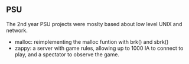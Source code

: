## PSU

The 2nd year PSU projects were moslty based about low level UNIX and network.

* malloc: reimplementing the malloc funtion with brk() and sbrk()
* zappy: a server with game rules, allowing up to 1000 IA to connect to play, and a spectator to observe the game.